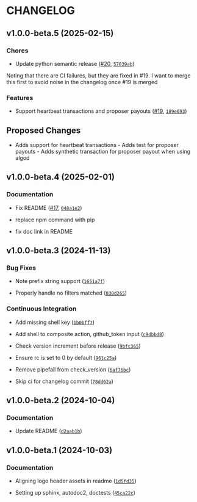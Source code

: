 # CHANGELOG


## v1.0.0-beta.5 (2025-02-15)

### Chores

- Update python semantic release
  ([#20](https://github.com/algorandfoundation/algokit-subscriber-py/pull/20),
  [`57039ab`](https://github.com/algorandfoundation/algokit-subscriber-py/commit/57039ab79907f1693a60a9638b3c285cbd59685b))

Noting that there are CI failures, but they are fixed in #19. I want to merge this first to avoid
  noise in the changelog once #19 is merged

### Features

- Support heartbeat transactions and proposer payouts
  ([#19](https://github.com/algorandfoundation/algokit-subscriber-py/pull/19),
  [`189e693`](https://github.com/algorandfoundation/algokit-subscriber-py/commit/189e693a8015858592f6ba29f671f48996254a9b))

## Proposed Changes

- Adds support for heartbeat transactions - Adds test for proposer payouts - Adds synthetic
  transaction for proposer payout when using algod


## v1.0.0-beta.4 (2025-02-01)

### Documentation

- Fix README ([#17](https://github.com/algorandfoundation/algokit-subscriber-py/pull/17),
  [`048a1e2`](https://github.com/algorandfoundation/algokit-subscriber-py/commit/048a1e23a2d43d70b1958b9f83fea094bd4bf5ae))

* replace npm command with pip

* fix doc link in README


## v1.0.0-beta.3 (2024-11-13)

### Bug Fixes

- Note prefix string support
  ([`1651a7f`](https://github.com/algorandfoundation/algokit-subscriber-py/commit/1651a7f937c2d7638e5a267601f995a4667ad8ae))

- Properly handle no filters matched
  ([`030d265`](https://github.com/algorandfoundation/algokit-subscriber-py/commit/030d2653a87de53d3c3f1c75aed6cefe33e20075))

### Continuous Integration

- Add missing shell key
  ([`1b0bff7`](https://github.com/algorandfoundation/algokit-subscriber-py/commit/1b0bff71fb268d8c3b2516e843977b2386aabbc3))

- Add shell to composite action, github_token input
  ([`c9dbbd8`](https://github.com/algorandfoundation/algokit-subscriber-py/commit/c9dbbd8b14bcaca95f0b3d29db94411da22123c7))

- Check version increment before release
  ([`9bfc365`](https://github.com/algorandfoundation/algokit-subscriber-py/commit/9bfc36509f4f3d3f4b7c8be71592c74f4ee45d93))

- Ensure rc is set to 0 by default
  ([`961c25a`](https://github.com/algorandfoundation/algokit-subscriber-py/commit/961c25a8750afe53b3dec80acccce913c05f4848))

- Remove pipefail from check_version
  ([`6af76bc`](https://github.com/algorandfoundation/algokit-subscriber-py/commit/6af76bc419cc8b303012846127dbe873531d4067))

- Skip ci for changelog commit
  ([`78dd62a`](https://github.com/algorandfoundation/algokit-subscriber-py/commit/78dd62aae8849b340276ec23ef49079f791d728e))


## v1.0.0-beta.2 (2024-10-04)

### Documentation

- Update README
  ([`d2aab1b`](https://github.com/algorandfoundation/algokit-subscriber-py/commit/d2aab1bc25eefbf4ff6d3a2d4c19c0f1f695c5cd))


## v1.0.0-beta.1 (2024-10-03)

### Documentation

- Aligning logo header assets in readme
  ([`1d5fd35`](https://github.com/algorandfoundation/algokit-subscriber-py/commit/1d5fd35be0dc0c25cf8be57608119e123066505e))

- Setting up sphinx, autodoc2, doctests
  ([`45ca22c`](https://github.com/algorandfoundation/algokit-subscriber-py/commit/45ca22c574662dcef49f815ebc56a24625450d1f))
